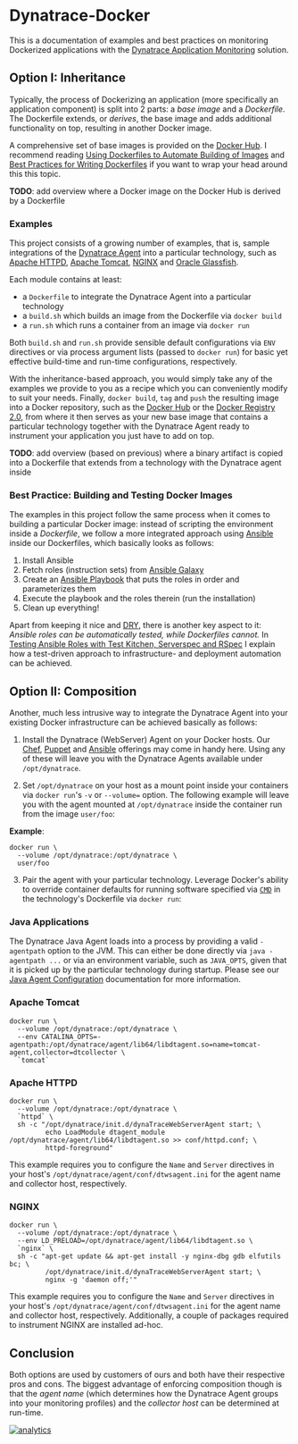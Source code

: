 # Dynatrace-Docker

This is a documentation of examples and best practices on monitoring Dockerized applications with the [Dynatrace Application Monitoring](http://www.dynatrace.com/en/products/application-monitoring.html) solution.

## Option I: Inheritance

Typically, the process of Dockerizing an application (more specifically an application component) is split into 2 parts: a *base image* and a *Dockerfile*. The Dockerfile extends, or *derives*, the base image and adds additional functionality on top, resulting in another Docker image.

A comprehensive set of base images is provided on the [Docker Hub](https://hub.docker.com/). I recommend reading [Using Dockerfiles to Automate Building of Images](https://www.digitalocean.com/community/tutorials/docker-explained-using-dockerfiles-to-automate-building-of-images) and [Best Practices for Writing Dockerfiles](https://docs.docker.com/articles/dockerfile_best-practices/) if you want to wrap your head around this this topic.

**TODO**: add overview where a Docker image on the Docker Hub is derived by a Dockerfile

### Examples

This project consists of a growing number of examples, that is, sample integrations of the [Dynatrace Agent](https://community.dynatrace.com/community/display/DOCDT62/Architecture) into a particular technology, such as [Apache HTTPD](http://httpd.apache.org/), [Apache Tomcat](http://tomcat.apache.org/), [NGINX](http://nginx.org/) and [Oracle Glassfish](https://glassfish.java.net/).

Each module contains at least:

- a `Dockerfile` to integrate the Dynatrace Agent into a particular technology
- a `build.sh` which builds an image from the Dockerfile via `docker build`
- a `run.sh` which runs a container from an image via `docker run`

Both `build.sh` and `run.sh` provide sensible default configurations via `ENV` directives or via process argument lists (passed to `docker run`) for basic yet effective build-time and run-time configurations, respectively.

With the inheritance-based approach, you would simply take any of the examples we provide to you as a recipe which you can conveniently modify to suit your needs. Finally, `docker build`, `tag` and `push` the resulting image into a Docker repository, such as the [Docker Hub](https://docs.docker.com/docker-hub/repos/) or the [Docker Registry 2.0](https://docs.docker.com/registry/), from where it then serves as your new base image that contains a particular technology together with the Dynatrace Agent ready to instrument your application you just have to add on top.

**TODO**: add overview (based on previous) where a binary artifact is copied into a Dockerfile that extends from a technology with the Dynatrace agent inside

### Best Practice: Building and Testing Docker Images

The examples in this project follow the same process when it comes to building a particular Docker image: instead of scripting the environment inside a *Dockerfile*, we follow a more integrated approach using [Ansible](http://www.ansible.com) inside our Dockerfiles, which basically looks as follows:

1) Install Ansible  
2) Fetch roles (instruction sets) from [Ansible Galaxy](https://galaxy.ansible.com/)  
3) Create an [Ansible Playbook](http://docs.ansible.com/ansible/playbooks_intro.html) that puts the roles in order and parameterizes them  
4) Execute the playbook and the roles therein (run the installation)  
5) Clean up everything!

Apart from keeping it nice and [DRY](https://en.wikipedia.org/wiki/Don%27t_repeat_yourself), there is another key aspect to it: *Ansible roles can be automatically tested, while Dockerfiles cannot.* In [Testing Ansible Roles with Test Kitchen, Serverspec and RSpec](http://www.slideshare.net/MartinEtmajer/testing-ansible-roles-with-test-kitchen-serverspec-and-rspec-48185017) I explain how a test-driven approach to infrastructure- and deployment automation can be achieved.

## Option II: Composition

Another, much less intrusive way to integrate the Dynatrace Agent into your existing Docker infrastructure can be achieved basically as follows:

1) Install the Dynatrace (WebServer) Agent on your Docker hosts. Our [Chef](https://github.com/dynatrace/Dynatrace-Chef), [Puppet](https://github.com/dynatrace/Dynatrace-Puppet) and [Ansible](https://github.com/dynatrace/Dynatrace-Ansible) offerings may come in handy here. Using any of these will leave you with the Dynatrace Agents available under `/opt/dynatrace`.  

2) Set `/opt/dynatrace` on your host as a mount point inside your containers via `docker run`'s `-v` or `--volume=` option. The following example will leave you with the agent mounted at `/opt/dynatrace` inside the container run from the image `user/foo`:

**Example**:

```
docker run \
  --volume /opt/dynatrace:/opt/dynatrace \
  user/foo
```

3) Pair the agent with your particular technology. Leverage Docker's ability to override container defaults for running software specified via [`CMD`](https://docs.docker.com/reference/builder/#cmd) in the technology's Dockerfile via `docker run`:

### Java Applications

The Dynatrace Java Agent loads into a process by providing a valid `-agentpath` option to the JVM. This can either be done directly via `java -agentpath ...` or via an environment variable, such as `JAVA_OPTS`, given that it is picked up by the particular technology during startup. Please see our [Java Agent Configuration](https://community.dynatrace.com/community/display/DOCDT62/Java+Agent+Configuration) documentation for more information.

### Apache Tomcat

```
docker run \
  --volume /opt/dynatrace:/opt/dynatrace \
  --env CATALINA_OPTS=-agentpath:/opt/dynatrace/agent/lib64/libdtagent.so=name=tomcat-agent,collector=dtcollector \
  `tomcat`
```

### Apache HTTPD

```
docker run \
  --volume /opt/dynatrace:/opt/dynatrace \
  `httpd` \
  sh -c "/opt/dynatrace/init.d/dynaTraceWebServerAgent start; \
         echo LoadModule dtagent_module /opt/dynatrace/agent/lib64/libdtagent.so >> conf/httpd.conf; \
         httpd-foreground"
```

This example requires you to configure the `Name` and `Server` directives in your host's `/opt/dynatrace/agent/conf/dtwsagent.ini` for the agent name and collector host, respectively.

### NGINX

```
docker run \
  --volume /opt/dynatrace:/opt/dynatrace \
  --env LD_PRELOAD=/opt/dynatrace/agent/lib64/libdtagent.so \
  `nginx` \
  sh -c "apt-get update && apt-get install -y nginx-dbg gdb elfutils bc; \
         /opt/dynatrace/init.d/dynaTraceWebServerAgent start; \
         nginx -g 'daemon off;'"
```

This example requires you to configure the `Name` and `Server` directives in your host's `/opt/dynatrace/agent/conf/dtwsagent.ini` for the agent name and collector host, respectively. Additionally, a couple of packages required to instrument NGINX are installed ad-hoc.

## Conclusion

Both options are used by customers of ours and both have their respective pros and cons. The biggest advantage of enforcing composition though is that the *agent name* (which determines how the Dynatrace Agent groups into your monitoring profiles) and the *collector host* can be determined at run-time.

[![analytics](https://www.google-analytics.com/collect?v=1&t=pageview&_s=1&dl=https%3A%2F%2Fgithub.com%2FdynaTrace&dp=%2FDynatrace-Docker-Examples&dt=Dynatrace-Docker-Examples&_u=Dynatrace~&cid=github.com%2FdynaTrace&tid=UA-54510554-5&aip=1)]()